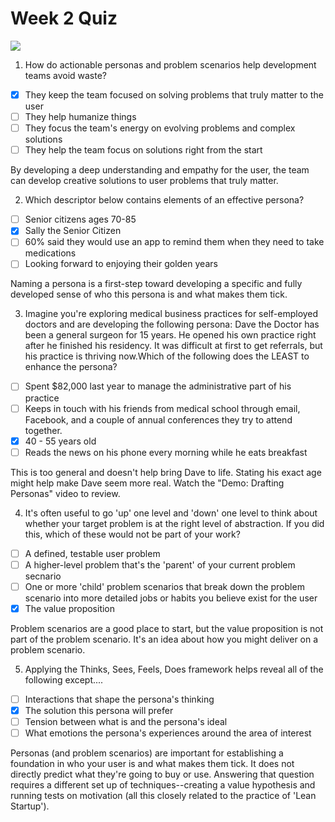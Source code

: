 # Week 2 Quiz
![](https://d3njjcbhbojbot.cloudfront.net/api/utilities/v1/imageproxy/https://coursera-course-photos.s3.amazonaws.com/8e/10faa5d06e48cca0ad31dfbeb6126d/UVA_Darden_monogram_200x50.jpg?auto=format%2Ccompress&dpr=1&w=256&h=32)

1. How do actionable personas and problem scenarios help development teams avoid waste?

- [x] They keep the team focused on solving problems that truly matter to the user  
- [ ] They help humanize things  
- [ ] They focus the team's energy on evolving problems and complex solutions
- [ ] They help the team focus on solutions right from the start  

By developing a deep understanding and empathy for the user, the team can develop creative solutions to user problems that truly matter.

2. Which descriptor below contains elements of an effective persona?

- [ ] Senior citizens ages 70-85  
- [x] Sally the Senior Citizen  
- [ ] 60% said they would use an app to remind them when they need to take medications
- [ ] Looking forward to enjoying their golden years

Naming a persona is a first-step toward developing a specific and fully developed sense of who this persona is and what makes them tick.

3. Imagine you're exploring medical business practices for self-employed doctors and are developing the following persona: Dave the Doctor has been a general surgeon for 15 years. He opened his own practice right after he finished his residency. It was difficult at first to get referrals, but his practice is thriving now.Which of the following does the LEAST to enhance the persona?

- [ ] Spent $82,000 last year to manage the administrative part of his practice
- [ ] Keeps in touch with his friends from medical school through email, Facebook, and a couple of annual conferences they try to attend together.
- [x] 40 - 55 years old  
- [ ] Reads the news on his phone every morning while he eats breakfast

This is too general and doesn't help bring Dave to life. Stating his exact age might help make Dave seem more real. Watch the "Demo: Drafting Personas" video to review.

4. It's often useful to go 'up' one level and 'down' one level to think about whether your target problem is at the right level of abstraction. If you did this, which of these would not be part of your work?

- [ ] A defined, testable user problem  
- [ ] A higher-level problem that's the 'parent' of your current problem secnario
- [ ] One or more 'child' problem scenarios that break down the problem scenario into more detailed jobs or habits you believe exist for the user
- [x] The value proposition   

Problem scenarios are a good place to start, but the value proposition is not part of the problem scenario. It's an idea about how you might deliver on a problem scenario. 

5. Applying the Thinks, Sees, Feels, Does framework helps reveal all of the following except....

- [ ] Interactions that shape the persona's thinking
- [x] The solution this persona will prefer
- [ ] Tension between what is and the persona's ideal
- [ ] What emotions the persona's experiences around the area of interest

Personas (and problem scenarios) are important for establishing a foundation in who your user is and what makes them tick. It does not directly predict what they're going to buy or use. Answering that question requires a different set up of techniques--creating a value hypothesis and running tests on motivation (all this closely related to the practice of 'Lean Startup'). 
